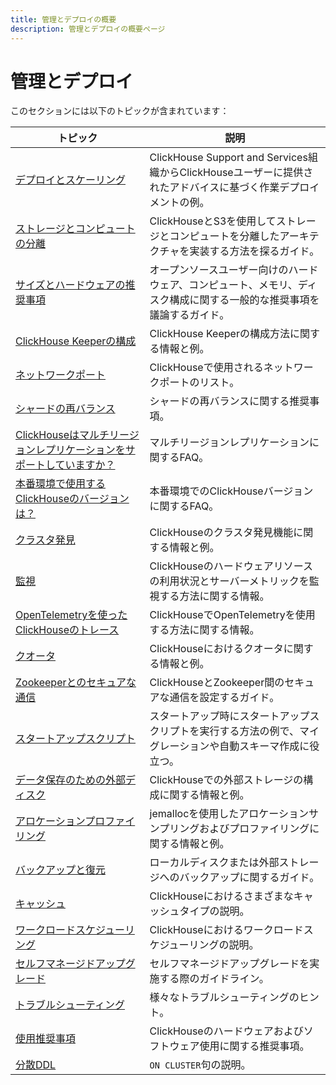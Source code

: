 ```yaml
---
title: 管理とデプロイの概要
description: 管理とデプロイの概要ページ
---
```


# 管理とデプロイ

このセクションには以下のトピックが含まれています：

| トピック                                                                                               | 説明                                                                                                                          |
|-------------------------------------------------------------------------------------------------------|-------------------------------------------------------------------------------------------------------------------------------|
| [デプロイとスケーリング](/deployment-guides/index)                                                  | ClickHouse Support and Services組織からClickHouseユーザーに提供されたアドバイスに基づく作業デプロイメントの例。                                |
| [ストレージとコンピュートの分離](/guides/separation-storage-compute)                              | ClickHouseとS3を使用してストレージとコンピュートを分離したアーキテクチャを実装する方法を探るガイド。                                   |
| [サイズとハードウェアの推奨事項](/guides/sizing-and-hardware-recommendations)                      | オープンソースユーザー向けのハードウェア、コンピュート、メモリ、ディスク構成に関する一般的な推奨事項を議論するガイド。                    |
| [ClickHouse Keeperの構成](/guides/sre/keeper/clickhouse-keeper)                                   | ClickHouse Keeperの構成方法に関する情報と例。                                                                                  |
| [ネットワークポート](/guides/sre/network-ports)                                                  | ClickHouseで使用されるネットワークポートのリスト。                                                                                   |
| [シャードの再バランス](/guides/sre/scaling-clusters)                                               | シャードの再バランスに関する推奨事項。                                                                                          |
| [ClickHouseはマルチリージョンレプリケーションをサポートしていますか？](/faq/operations/multi-region-replication) | マルチリージョンレプリケーションに関するFAQ。                                                                                  |
| [本番環境で使用するClickHouseのバージョンは？](/faq/operations/production)                        | 本番環境でのClickHouseバージョンに関するFAQ。                                                                                 |
| [クラスタ発見](/operations/cluster-discovery)                                                       | ClickHouseのクラスタ発見機能に関する情報と例。                                                                                |
| [監視](/operations/monitoring)                                                                     | ClickHouseのハードウェアリソースの利用状況とサーバーメトリックを監視する方法に関する情報。                                        |
| [OpenTelemetryを使ったClickHouseのトレース](/operations/opentelemetry)                           | ClickHouseでOpenTelemetryを使用する方法に関する情報。                                                                          |
| [クオータ](/operations/quotas)                                                                     | ClickHouseにおけるクオータに関する情報と例。                                                                                   |
| [Zookeeperとのセキュアな通信](/operations/ssl-zookeeper)                                          | ClickHouseとZookeeper間のセキュアな通信を設定するガイド。                                                                    |
| [スタートアップスクリプト](/operations/startup-scripts)                                          | スタートアップ時にスタートアップスクリプトを実行する方法の例で、マイグレーションや自動スキーマ作成に役立つ。                       |
| [データ保存のための外部ディスク](/operations/storing-data)                                        | ClickHouseでの外部ストレージの構成に関する情報と例。                                                                           |
| [アロケーションプロファイリング](/operations/allocation-profiling)                                | jemallocを使用したアロケーションサンプリングおよびプロファイリングに関する情報と例。                                          |
| [バックアップと復元](/operations/backup)                                                           | ローカルディスクまたは外部ストレージへのバックアップに関するガイド。                                                            |
| [キャッシュ](/operations/caches)                                                                   | ClickHouseにおけるさまざまなキャッシュタイプの説明。                                                                           |
| [ワークロードスケジューリング](/operations/workload-scheduling)                                   | ClickHouseにおけるワークロードスケジューリングの説明。                                                                          |
| [セルフマネージドアップグレード](/operations/update)                                            | セルフマネージドアップグレードを実施する際のガイドライン。                                                                     |
| [トラブルシューティング](/guides/troubleshooting)                                                | 様々なトラブルシューティングのヒント。                                                                                         |
| [使用推奨事項](/operations/tips)                                                                    | ClickHouseのハードウェアおよびソフトウェア使用に関する推奨事項。                                                               |
| [分散DDL](/sql-reference/distributed-ddl)                                                          | `ON CLUSTER`句の説明。                                                                                                          |
